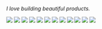 _I love building beautiful products._

<a href="#"><img src="https://img.shields.io/badge/Java-FF4000?style=flat-square&logo=openjdk&logoColor=white"></a> <a href="#"><img src="https://img.shields.io/badge/Spring-6DB33F?style=flat-square&logo=spring&logoColor=white"></a> <a href="#"><img src="https://img.shields.io/badge/Hibernate-59666C?style=flat-square&logo=hibernate&logoColor=white"></a> <a href="#"><img src="https://img.shields.io/badge/MySQL-4479A1?style=flat-square&logo=mysql&logoColor=white"></a> <a href="#"><img src="https://img.shields.io/badge/Redis-DC382D?style=flat-square&logo=redis&logoColor=white"></a> <a href="#"><img src="https://img.shields.io/badge/MongoDB-47A248?style=flat-square&logo=mongodb&logoColor=white"></a> <a href="#"><img src="https://img.shields.io/badge/Hadoop-66CCFF?style=flat-square&logo=apachehadoop&logoColor=black"></a> <a href="#"><img src="https://img.shields.io/badge/Spark-E25A1C?style=flat-square&logo=apachespark&logoColor=white"></a> <a href="#"><img src="https://img.shields.io/badge/Kafka-231F20?style=flat-square&logo=apachekafka&logoColor=white"></a> <a href="#"><img src="https://img.shields.io/badge/EC2-FF9900?style=flat-square&logo=amazonec2&logoColor=white"></a> <a href="#"><img src="https://img.shields.io/badge/RDS-527FFF?style=flat-square&logo=amazonrds&logoColor=white"></a> <a href="#"><img src="https://img.shields.io/badge/Docker-2496ED?style=flat-square&logo=docker&logoColor=white"></a>
